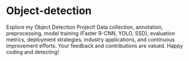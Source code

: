 # Object-detection
Explore my Object Detection Project! Data collection, annotation, preprocessing, model training (Faster R-CNN, YOLO, SSD), evaluation metrics, deployment strategies, industry applications, and continuous improvement efforts. Your feedback and contributions are valued. Happy coding and detecting!
